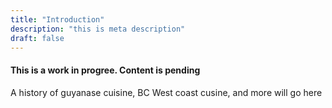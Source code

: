 ```yaml
---
title: "Introduction"
description: "this is meta description"
draft: false
---
```


#### This is a work in progree. Content is pending

A history of guyanase cuisine, BC West coast cusine, and more will go here 